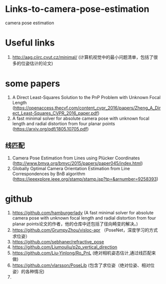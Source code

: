 # Links-to-camera-pose-estimation
camera pose estimation

# Useful links
1. http://aag.ciirc.cvut.cz/minimal/ (计算机视觉中的最小问题清单，包括了很多的位姿估计的论文)


# some papers
1. A Direct Least-Squares Solution to the PnP Problem with Unknown Focal Length (<https://openaccess.thecvf.com/content_cvpr_2016/papers/Zheng_A_Direct_Least-Squares_CVPR_2016_paper.pdf>)
2. A fast minimal solver for absolute camera pose with unknown focal length and radial distortion from four planar points (<https://arxiv.org/pdf/1805.10705.pdf>)
## 线匹配
1. Camera Pose Estimation from Lines using Plücker Coordinates (<http://www.bmva.org/bmvc/2015/papers/paper045/index.html>)
2. Globally Optimal Camera Orientation Estimation from Line Correspondences by BnB algorithm (<https://ieeexplore.ieee.org/stamp/stamp.jsp?tp=&arnumber=9258393>)



# github
1. <https://github.com/hamburgerlady> (A fast minimal solver for absolute camera pose with unknown focal length and radial distortion from four planar points论文的作者，他的仓库中还包括了径向畸变的解决。)
2. https://github.com/GrumpyZhou/visloc-apr （PoseNet，深度学习的方式求位姿）
3. https://github.com/sebhaner/refractive_pose
4. https://github.com/Liumouliu/p2p_vertical_direction
5. https://github.com/Liu-Yinlong/Ro_PnL (绝对相机姿态估计,通过线匹配来做)
6. https://github.com/vlarsson/PoseLib (包含了求位姿（绝对位姿、相对位姿）的各种情况)
8. 


